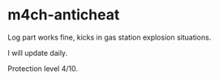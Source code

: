 # m4ch-anticheat

Log part works fine, kicks in gas station explosion situations.

I will update daily.

Protection level 4/10.
